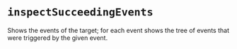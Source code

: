 # `inspectSucceedingEvents`

Shows the events of the target; for each event shows the tree of events that were triggered by the given event.
